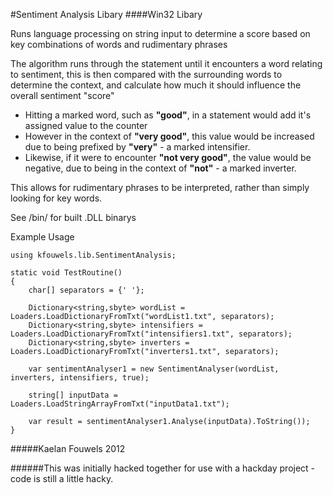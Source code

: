 #Sentiment Analysis Libary
####Win32 Libary

Runs language processing on string input to determine a score based on key combinations of words and rudimentary phrases

The algorithm runs through the statement until it encounters a word relating to sentiment, this is then compared with the surrounding words to determine the context, and calculate how much it should influence the overall sentiment "score"

- Hitting a marked word, such as __"good"__, in a statement would add it's assigned value to the counter
- However in the context of __"very good"__, this value would be increased due to being prefixed by __"very"__ - a marked intensifier. 
- Likewise, if it were to encounter __"not very good"__, the value would be negative, due to being in the context of __"not"__ - a marked inverter.

This allows for rudimentary phrases to be interpreted, rather than simply looking for key words.

See /bin/ for built .DLL binarys

Example Usage
```
using kfouwels.lib.SentimentAnalysis;

static void TestRoutine()
{
    char[] separators = {' '};

    Dictionary<string,sbyte> wordList = Loaders.LoadDictionaryFromTxt("wordList1.txt", separators);
    Dictionary<string,sbyte> intensifiers = Loaders.LoadDictionaryFromTxt("intensifiers1.txt", separators);
    Dictionary<string,sbyte> inverters = Loaders.LoadDictionaryFromTxt("inverters1.txt", separators);

    var sentimentAnalyser1 = new SentimentAnalyser(wordList, inverters, intensifiers, true);

    string[] inputData = Loaders.LoadStringArrayFromTxt("inputData1.txt");

    var result = sentimentAnalyser1.Analyse(inputData).ToString());        
}
```

#####Kaelan Fouwels 2012

######This was initially hacked together for use with a hackday project - code is still a little hacky.
